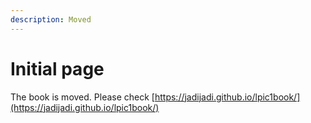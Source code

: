 ```yaml
---
description: Moved
---
```


# Initial page

The book is moved. Please check [https://jadijadi.github.io/lpic1book/](https://jadijadi.github.io/lpic1book/) 


